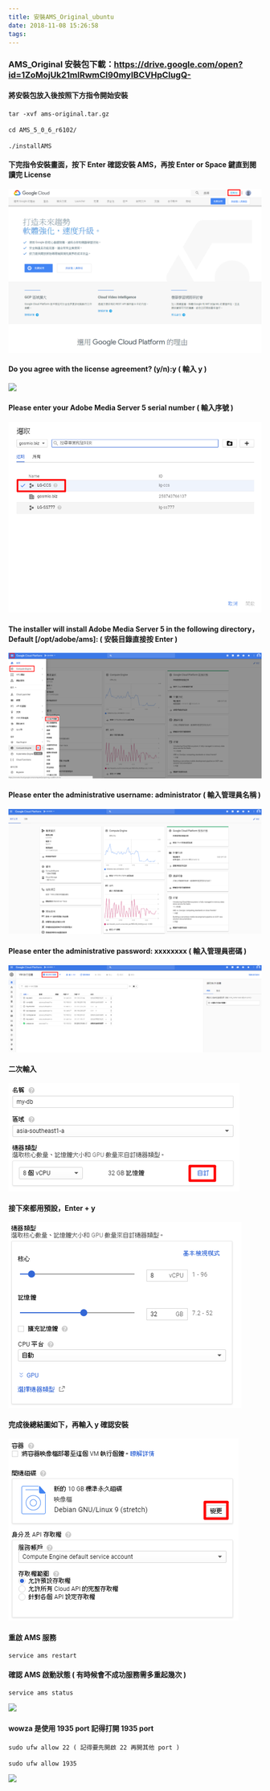 ```yaml
---
title: 安裝AMS_Original_ubuntu
date: 2018-11-08 15:26:58
tags:
---
```


### AMS_Original 安裝包下載：https://drive.google.com/open?id=1ZoMojUk21mlRwmCl90mylBCVHpClugQ-

#### 將安裝包放入後按照下方指令開始安裝

```
tar -xvf ams-original.tar.gz

cd AMS_5_0_6_r6102/

./installAMS
```

#### 下完指令安裝畫面，按下 Enter 確認安裝 AMS，再按 Enter or Space 鍵直到閱讀完 License

![ ](images/1.png)

#### Do you agree with the license agreement? (y/n):y ( 輸入 y )

![ ](images/2.png)

#### Please enter your Adobe Media Server 5 serial number ( 輸入序號 )

![ ](images/3.png)

#### The installer will install Adobe Media Server 5 in the following directory，Default [/opt/adobe/ams]: ( 安裝目錄直接按 Enter )

![ ](images/4.png)

#### Please enter the administrative username: administrator ( 輸入管理員名稱 )

![ ](images/5.png)

#### Please enter the administrative password: xxxxxxxx ( 輸入管理員密碼 )

![ ](images/6.png)

#### 二次輸入

![ ](images/7.png)

#### 接下來都用預設，Enter + y

![ ](images/8.png)

#### 完成後總結圖如下，再輸入 y 確認安裝

![ ](images/9.png)

#### 重啟 AMS 服務

```
service ams restart
```

#### 確認 AMS 啟動狀態 ( 有時候會不成功服務需多重起幾次 )

```
service ams status
```

![ ](images/10.png)

#### wowza 是使用 1935 port 記得打開 1935 port

```
sudo ufw allow 22 ( 記得要先開啟 22 再開其他 port )

sudo ufw allow 1935
```

![ ](images/11.png)